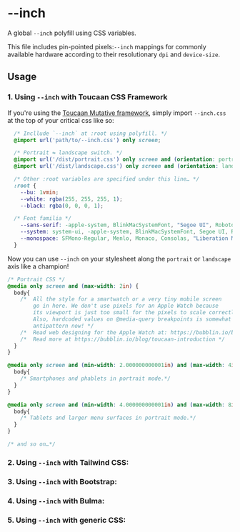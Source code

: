 # --inch

A global `--inch` polyfill using CSS variables.

This file includes pin-pointed pixels:`--inch` mappings for commonly available hardware
according to their resolutionary `dpi` and `device-size`.

## Usage

### 1. Using `--inch` with Toucaan CSS Framework

If you're using the [Toucaan Mutative framework](https://toucaan.com), simply import `--inch.css`
at the top of your critical css like so:

```css
  /* Incllude `--inch` at :root using polyfill. */
  @import url('path/to/--inch.css') only screen;

  /* Portrait ⇋ landscape switch. */
  @import url('/dist/portrait.css') only screen and (orientation: portrait);
  @import url('/dist/landscape.css') only screen and (orientation: landscape);

  /* Other :root variables are specified under this line… */
  :root {
    --bu: 1vmin;
    --white: rgba(255, 255, 255, 1);
    --black: rgba(0, 0, 0, 1);

  /* Font familia */
    --sans-serif: -apple-system, BlinkMacSystemFont, "Segoe UI", Roboto, "Helvetica Neue", Arial, "Noto Sans", sans-serif, "Apple Color Emoji", "Segoe UI Emoji", "Segoe UI Symbol", "Noto Color Emoji";
    --system: system-ui, -apple-system, BlinkMacSystemFont, Segoe UI, Roboto, Oxygen, Ubuntu, Cantarell, Droid Sans, Helvetica Neue, Fira Sans, sans-serif!important;
    --monospace: SFMono-Regular, Menlo, Monaco, Consolas, "Liberation Mono", "Courier New", monospace;
  }


```

Now you can use `--inch` on your stylesheet along the `portrait` or `landscape` axis
like a champion!

```css
/* Portrait CSS */
@media only screen and (max-width: 2in) {
  body{
    /*  All the style for a smartwatch or a very tiny mobile screen
        go in here. We don't use pixels for an Apple Watch because
        its viewport is just too small for the pixels to scale correctly.
        Also, hardcoded values on @media-query breakpoints is somewhat
        antipattern now! */
    /*  Read web designing for the Apple Watch at: https://bubblin.io/blog/web-design-recommendations-for-the-apple-watch */
    /*  Read more at https://bubblin.io/blog/toucaan-introduction */
  }
}

@media only screen and (min-width: 2.000000000001in) and (max-width: 4in) {
  body{
    /* Smartphones and phablets in portrait mode.*/
  }
}

@media only screen and (min-width: 4.000000000001in) and (max-width: 8in) {
  body{
    /* Tablets and larger menu surfaces in portrait mode.*/
  }
}

/* and so on…*/

```

### 2. Using `--inch` with Tailwind CSS:

### 3. Using `--inch` with Bootstrap:

### 4. Using `--inch` with Bulma:

### 5. Using `--inch` with generic CSS:


